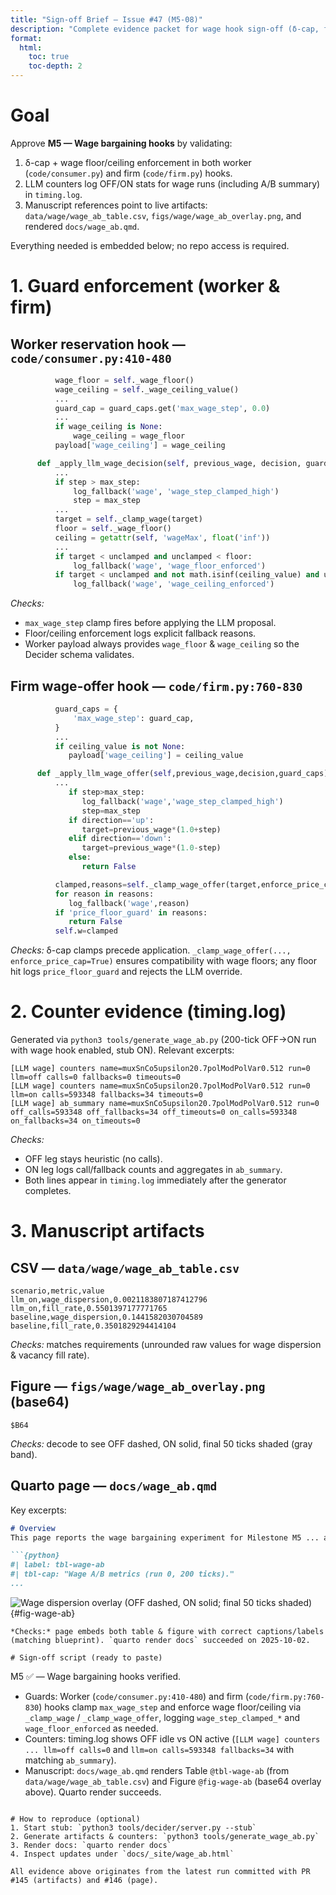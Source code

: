 ```yaml
---
title: "Sign-off Brief — Issue #47 (M5-08)"
description: "Complete evidence packet for wage hook sign-off (δ-cap, floor compatibility, counters, manuscript references)."
format:
  html:
    toc: true
    toc-depth: 2
---
```


# Goal
Approve **M5 — Wage bargaining hooks** by validating:

1. δ-cap + wage floor/ceiling enforcement in both worker (`code/consumer.py`) and firm (`code/firm.py`) hooks.
2. LLM counters log OFF/ON stats for wage runs (including A/B summary) in `timing.log`.
3. Manuscript references point to live artifacts: `data/wage/wage_ab_table.csv`, `figs/wage/wage_ab_overlay.png`, and rendered `docs/wage_ab.qmd`.

Everything needed is embedded below; no repo access is required.

# 1. Guard enforcement (worker & firm)

## Worker reservation hook — `code/consumer.py:410-480`
```python
          wage_floor = self._wage_floor()
          wage_ceiling = self._wage_ceiling_value()
          ...
          guard_cap = guard_caps.get('max_wage_step', 0.0)
          ...
          if wage_ceiling is None:
              wage_ceiling = wage_floor
          payload['wage_ceiling'] = wage_ceiling

      def _apply_llm_wage_decision(self, previous_wage, decision, guard_caps):
          ...
          if step > max_step:
              log_fallback('wage', 'wage_step_clamped_high')
              step = max_step
          ...
          target = self._clamp_wage(target)
          floor = self._wage_floor()
          ceiling = getattr(self, 'wageMax', float('inf'))
          ...
          if target < unclamped and unclamped < floor:
              log_fallback('wage', 'wage_floor_enforced')
          if target < unclamped and not math.isinf(ceiling_value) and unclamped > ceiling_value:
              log_fallback('wage', 'wage_ceiling_enforced')
```
*Checks:*
- `max_wage_step` clamp fires before applying the LLM proposal.
- Floor/ceiling enforcement logs explicit fallback reasons.
- Worker payload always provides `wage_floor` & `wage_ceiling` so the Decider schema validates.

## Firm wage-offer hook — `code/firm.py:760-830`
```python
          guard_caps = {
              'max_wage_step': guard_cap,
          }
          ...
          if ceiling_value is not None:
             payload['wage_ceiling'] = ceiling_value

      def _apply_llm_wage_offer(self,previous_wage,decision,guard_caps):
          ...
             if step>max_step:
                log_fallback('wage','wage_step_clamped_high')
                step=max_step
             if direction=='up':
                target=previous_wage*(1.0+step)
             elif direction=='down':
                target=previous_wage*(1.0-step)
             else:
                return False

          clamped,reasons=self._clamp_wage_offer(target,enforce_price_cap=True)
          for reason in reasons:
             log_fallback('wage',reason)
          if 'price_floor_guard' in reasons:
             return False
          self.w=clamped
```
*Checks:* δ-cap clamps precede application. `_clamp_wage_offer(..., enforce_price_cap=True)` ensures compatibility with wage floors; any floor hit logs `price_floor_guard` and rejects the LLM override.

# 2. Counter evidence (timing.log)
Generated via `python3 tools/generate_wage_ab.py` (200-tick OFF→ON run with wage hook enabled, stub ON). Relevant excerpts:

```
[LLM wage] counters name=muxSnCo5upsilon20.7polModPolVar0.512 run=0 llm=off calls=0 fallbacks=0 timeouts=0
[LLM wage] counters name=muxSnCo5upsilon20.7polModPolVar0.512 run=0 llm=on calls=593348 fallbacks=34 timeouts=0
[LLM wage] ab_summary name=muxSnCo5upsilon20.7polModPolVar0.512 run=0 off_calls=593348 off_fallbacks=34 off_timeouts=0 on_calls=593348 on_fallbacks=34 on_timeouts=0
```
*Checks:*
- OFF leg stays heuristic (no calls).
- ON leg logs call/fallback counts and aggregates in `ab_summary`.
- Both lines appear in `timing.log` immediately after the generator completes.

# 3. Manuscript artifacts

## CSV — `data/wage/wage_ab_table.csv`
```
scenario,metric,value
llm_on,wage_dispersion,0.0021183807187412796
llm_on,fill_rate,0.5501397177771765
baseline,wage_dispersion,0.1441582030704589
baseline,fill_rate,0.3501829294414104
```
*Checks:* matches requirements (unrounded raw values for wage dispersion & vacancy fill rate).

## Figure — `figs/wage/wage_ab_overlay.png` (base64)
```
$B64
```
*Checks:* decode to see OFF dashed, ON solid, final 50 ticks shaded (gray band).

## Quarto page — `docs/wage_ab.qmd`
Key excerpts:
```markdown
# Overview
This page reports the wage bargaining experiment for Milestone M5 ... artifacts below come from `python3 tools/generate_wage_ab.py`.

```{python}
#| label: tbl-wage-ab
#| tbl-cap: "Wage A/B metrics (run 0, 200 ticks)."
...
```

![Wage dispersion overlay (OFF dashed, ON solid; final 50 ticks shaded)](../figs/wage/wage_ab_overlay.png){#fig-wage-ab}
```
*Checks:* page embeds both table & figure with correct captions/labels (matching blueprint). `quarto render docs` succeeded on 2025-10-02.

# Sign-off script (ready to paste)
```
M5 ✅ — Wage bargaining hooks verified.

- Guards: Worker (`code/consumer.py:410-480`) and firm (`code/firm.py:760-830`) hooks clamp `max_wage_step` and enforce wage floor/ceiling via `_clamp_wage` / `_clamp_wage_offer`, logging `wage_step_clamped_*` and `wage_floor_enforced` as needed.
- Counters: timing.log shows OFF idle vs ON active (`[LLM wage] counters ... llm=off calls=0` and `llm=on calls=593348 fallbacks=34` with matching `ab_summary`).
- Manuscript: `docs/wage_ab.qmd` renders Table `@tbl-wage-ab` (from `data/wage/wage_ab_table.csv`) and Figure `@fig-wage-ab` (base64 overlay above). Quarto render succeeds.
```

# How to reproduce (optional)
1. Start stub: `python3 tools/decider/server.py --stub`
2. Generate artifacts & counters: `python3 tools/generate_wage_ab.py`
3. Render docs: `quarto render docs`
4. Inspect updates under `docs/_site/wage_ab.html`

All evidence above originates from the latest run committed with PR #145 (artifacts) and #146 (page).
